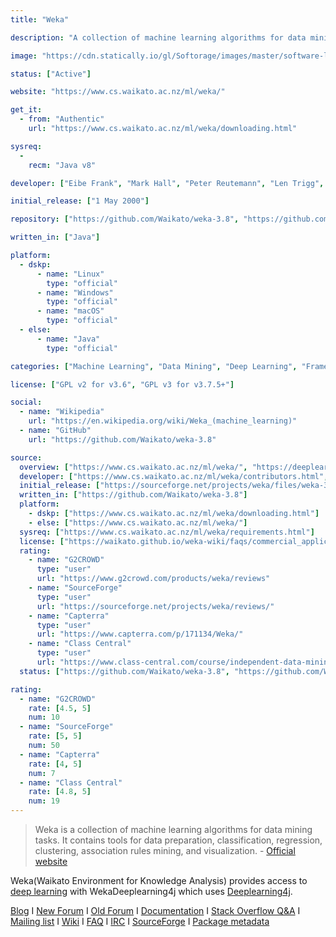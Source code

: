 ```yaml
---
title: "Weka"

description: "A collection of machine learning algorithms for data mining tasks"

image: "https://cdn.statically.io/gl/Softorage/images/master/software-logo/weka.png"

status: ["Active"]

website: "https://www.cs.waikato.ac.nz/ml/weka/"

get_it:
  - from: "Authentic"
    url: "https://www.cs.waikato.ac.nz/ml/weka/downloading.html"

sysreq:
  -
    recm: "Java v8"

developer: ["Eibe Frank", "Mark Hall", "Peter Reutemann", "Len Trigg", "University of Waikato"]

initial_release: ["1 May 2000"]

repository: ["https://github.com/Waikato/weka-3.8", "https://github.com/Waikato/weka-trunk"]

written_in: ["Java"]

platform:
  - dskp:
      - name: "Linux"
        type: "official"
      - name: "Windows"
        type: "official"
      - name: "macOS"
        type: "official"
  - else:
      - name: "Java"
        type: "official"

categories: ["Machine Learning", "Data Mining", "Deep Learning", "Framework"]

license: ["GPL v2 for v3.6", "GPL v3 for v3.7.5+"]

social:
  - name: "Wikipedia"
    url: "https://en.wikipedia.org/wiki/Weka_(machine_learning)"
  - name: "GitHub"
    url: "https://github.com/Waikato/weka-3.8"

source:
  overview: ["https://www.cs.waikato.ac.nz/ml/weka/", "https://deeplearning.cms.waikato.ac.nz/", "http://weka.sourceforge.net/packageMetaData/"]
  developer: ["https://www.cs.waikato.ac.nz/ml/weka/contributors.html", "https://en.wikipedia.org/w/index.php?title=Weka_(machine_learning)&oldid=876544934"]
  initial_release: ["https://sourceforge.net/projects/weka/files/weka-3-0/3.0.1/"]
  written_in: ["https://github.com/Waikato/weka-3.8"]
  platform:
    - dskp: ["https://www.cs.waikato.ac.nz/ml/weka/downloading.html"]
    - else: ["https://www.cs.waikato.ac.nz/ml/weka/"]
  sysreq: ["https://www.cs.waikato.ac.nz/ml/weka/requirements.html"]
  license: ["https://waikato.github.io/weka-wiki/faqs/commercial_applications/"]
  rating:
    - name: "G2CROWD"
      type: "user"
      url: "https://www.g2crowd.com/products/weka/reviews"
    - name: "SourceForge"
      type: "user"
      url: "https://sourceforge.net/projects/weka/reviews/"
    - name: "Capterra"
      type: "user"
      url: "https://www.capterra.com/p/171134/Weka/"
    - name: "Class Central"
      type: "user"
      url: "https://www.class-central.com/course/independent-data-mining-with-weka-1152#reviews"
  status: ["https://github.com/Waikato/weka-3.8", "https://github.com/Waikato/weka-trunk", "https://waikato.github.io/weka-blog/"]

rating:
  - name: "G2CROWD"
    rate: [4.5, 5]
    num: 10
  - name: "SourceForge"
    rate: [5, 5]
    num: 50
  - name: "Capterra"
    rate: [4, 5]
    num: 7
  - name: "Class Central"
    rate: [4.8, 5]
    num: 19
---
```

  > Weka is a collection of machine learning algorithms for data mining tasks. It contains tools for data preparation, classification, regression, clustering, association rules mining, and visualization. \- [Official website](https://www.cs.waikato.ac.nz/ml/weka/)
  
  Weka(Waikato Environment for Knowledge Analysis) provides access to [deep learning](/categories/deep-learning) with WekaDeeplearning4j which uses [Deeplearning4j](/software/eclipse-deeplearning4j/).
  
  [Blog](https://waikato.github.io/weka-blog/) I [New Forum](https://community.hitachivantara.com/community/products-and-solutions/pentaho/ml-data-mining) I [Old Forum](https://forums.pentaho.com/forums/81-Pentaho-Data-Mining-WEKA/) I [Documentation](https://www.cs.waikato.ac.nz/ml/weka/documentation.html) I [Stack Overflow Q&A](https://stackoverflow.com/questions/tagged/weka) I [Mailing list](https://waikato.github.io/weka-wiki/mailing_list/) I [Wiki](https://waikato.github.io/weka-wiki/) I [FAQ](https://waikato.github.io/weka-wiki/faq/) I [IRC](https://webchat.freenode.net/?channels=weka) I [SourceForge](https://sourceforge.net/projects/weka/) I [Package metadata](http://weka.sourceforge.net/packageMetaData/)

